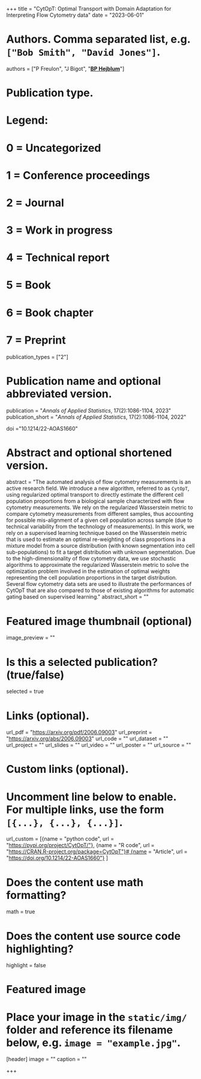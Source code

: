 +++
title = "CytOpT: Optimal Transport with Domain Adaptation for Interpreting Flow Cytometry data"
date = "2023-06-01"

# Authors. Comma separated list, e.g. `["Bob Smith", "David Jones"]`.
authors = ["P Freulon", "J Bigot", "<u>**BP Hejblum**</u>"]
# Publication type.
# Legend:
# 0 = Uncategorized
# 1 = Conference proceedings
# 2 = Journal
# 3 = Work in progress
# 4 = Technical report
# 5 = Book
# 6 = Book chapter
# 7 = Preprint
publication_types = ["2"]

# Publication name and optional abbreviated version.
publication = "*Annals of Applied Statistics*, 17(2):1086-1104, 2023"
publication_short = "*Annals of Applied Statistics*, 17(2):1086-1104, 2022"

doi ="10.1214/22-AOAS1660"

# Abstract and optional shortened version.
abstract = "The automated analysis of flow cytometry measurements is an active research field. We introduce a new algorithm, referred to as `CytOpT`, using regularized optimal transport to directly estimate the different cell population proportions from a biological sample characterized with flow cytometry measurements. We rely on the regularized Wasserstein metric to compare cytometry measurements from different samples, thus accounting for possible mis-alignment of a given cell population across sample (due to technical variability from the technology of measurements). In this work, we rely on a supervised learning technique based on the Wasserstein metric that is used to estimate an optimal re-weighting of class proportions in a mixture model from a source distribution (with known segmentation into cell sub-populations) to fit a target distribution with unknown segmentation. Due to the high-dimensionality of flow cytometry data, we use stochastic algorithms to approximate the regularized Wasserstein metric to solve the optimization problem involved in the estimation of optimal weights representing the cell population proportions in the target distribution. Several flow cytometry data sets are used to illustrate the performances of CytOpT that are also compared to those of existing algorithms for automatic gating based on supervised learning."
abstract_short = ""

# Featured image thumbnail (optional)
image_preview = ""

# Is this a selected publication? (true/false)
selected = true

# Links (optional).
url_pdf = "https://arxiv.org/pdf/2006.09003"
url_preprint = "https://arxiv.org/abs/2006.09003"
url_code = ""
url_dataset = ""
url_project = ""
url_slides = ""
url_video = ""
url_poster = ""
url_source = ""

# Custom links (optional).
# Uncomment line below to enable. For multiple links, use the form `[{...}, {...}, {...}]`.
url_custom = [{name = "python code", url = "https://pypi.org/project/CytOpT/"}, {name = "R code", url = "https://CRAN.R-project.org/package=CytOpT"}#,{name = "Article", url = "https://doi.org/10.1214/22-AOAS1660"}
]


# Does the content use math formatting?
math = true

# Does the content use source code highlighting?
highlight = false

# Featured image
# Place your image in the `static/img/` folder and reference its filename below, e.g. `image = "example.jpg"`.
[header]
image = ""
caption = ""

+++
